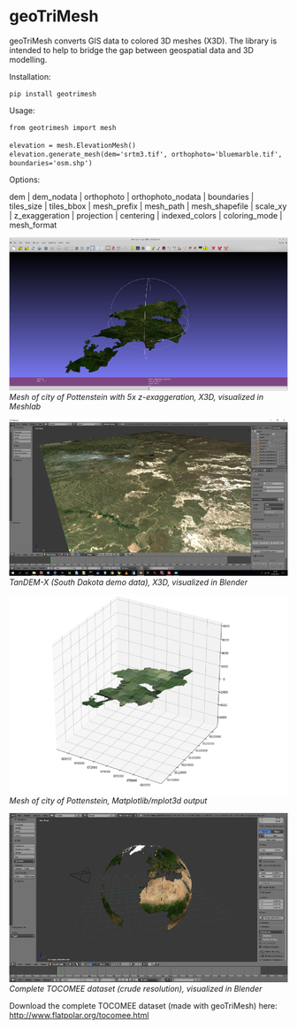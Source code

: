 # geoTriMesh


geoTriMesh converts GIS data to colored 3D meshes (X3D).
The library is intended to help to bridge the gap between geospatial data and 3D modelling.


Installation:

	pip install geotrimesh


Usage:

	from geotrimesh import mesh

	elevation = mesh.ElevationMesh()
	elevation.generate_mesh(dem='srtm3.tif', orthophoto='bluemarble.tif', boundaries='osm.shp')


Options:

dem
| 	dem_nodata
| 	orthophoto
| 	orthophoto_nodata
| 	boundaries
| 	tiles_size
| 	tiles_bbox
| 	mesh_prefix
| 	mesh_path
| 	mesh_shapefile
| 	scale_xy
| 	z_exaggeration
| 	projection
| 	centering
| 	indexed_colors
| 	coloring_mode
| 	mesh_format




![alt text](./demodata/sample2_lq.png "Pottenstein mesh")
*Mesh of city of Pottenstein with 5x z-exaggeration, X3D, visualized in Meshlab*

![alt text](./demodata/sample7_lq.png "Tan-DEM-X")
*TanDEM-X (South Dakota demo data), X3D, visualized in Blender*

![alt text](./demodata/sample6_lq.png "Globe")
*Mesh of city of Pottenstein, Matplotlib/mplot3d output*

![alt text](./demodata/sample5_lq.png "Globe")
*Complete TOCOMEE dataset (crude resolution), visualized in Blender*


Download the complete TOCOMEE dataset (made with geoTriMesh) here: <http://www.flatpolar.org/tocomee.html>




